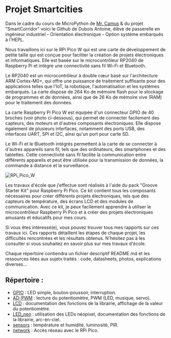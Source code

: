 # Projet Smartcities

Dans le cadre du cours de MicroPython de [Mr. Camus](https://github.com/hepl-camus) & du projet "SmartCorridor" voici le Github de Dubois Antoine, élève de passerelle en ingénieur industriel - Orientation électronique - Option système embarqués à l'HEPL.

Nous travaillons ici sur le RPi Pico W qui est une carte de développement de petite taille qui est conçue pour faciliter la création de projets électroniques et informatiques. Elle est basée sur le microcontrôleur RP2040 de Raspberry Pi et intègre une connectivité sans fil Wi-Fi et Bluetooth.

Le RP2040 est un microcontrôleur à double cœur basé sur l'architecture ARM Cortex-M0+, qui offre une puissance de traitement suffisante pour des applications telles que l'IoT, la robotique, l'automatisation et les systèmes embarqués. La carte dispose de 264 Ko de mémoire flash pour le stockage de programmes et de données, ainsi que de 26 Ko de mémoire vive (RAM) pour le traitement des données.

La carte Raspberry Pi Pico W est équipée d'un connecteur GPIO de 40 broches (voir photo ci-dessous), qui permet de connecter facilement des capteurs, des moteurs et d'autres composants électroniques. Elle dispose également de plusieurs interfaces, notamment des ports USB, des interfaces UART, SPI et I2C, ainsi qu'un port pour carte SD.

Le Wi-Fi et le Bluetooth intégrés permettent à la carte de se connecter à d'autres appareils sans fil, tels que des ordinateurs, des smartphones et des tablettes. Cette connectivité sans fil facilite la communication entre différents appareils et peut être utilisée pour la transmission de données, la commande à distance et la surveillance.

![RPi_Pico_W](https://user-images.githubusercontent.com/125505805/220986057-d315d175-f1a6-40c2-9e81-835da921c5e4.png)

Les travaux d'école que j'effectue sont réalisés à l'aide du pack "Groove Starter Kit" pour Raspberry Pi Pico. Ce kit contient tous les composants nécessaires pour créer différents projets électroniques, tels que des capteurs de température, des écrans LCD et des modules de communication. Avec ce kit, je peux facilement apprendre à utiliser le microcontrôleur Raspberry Pi Pico et à créer des projets électroniques amusants et éducatifs pour mes cours.

Si vous êtes intéressé(e), vous pouvez trouver tous mes rapports sur ces travaux ici. Ces rapports détaillent les étapes de chaque projet, les difficultés rencontrées et les résultats obtenus. N'hésitez pas à les consulter si vous souhaitez en savoir plus sur mes travaux d'école.

Chaque répertoire contiendra un fichier
descriptif README.md et les ressources liées aux sujetx traités : code, datasheets, photos,
explications diverses...


## Répertoire :

- [GPIO](GPIO) : LED simple, bouton-poussoir, interruption.
- [AD-PWM](AD-PWM) : lecture du potentiomètre, PWM (LED, musique, servo).
- [LCD](LCD) : documentation des fonctions de la librairie, affichage de la valeur du potentiomètre.
- [LED_neo](LED_neo) : utilisation des LEDs néopixel, documentation des fonctions de la librairie, arc-en-ciel.
- [sensors](sensors) : température et humidité, luminosité, PIR.
- [network](network) : Accès réseau avec le RPi Pico.



